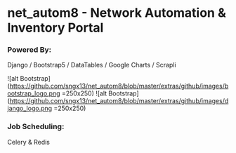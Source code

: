 # net_autom8 - Network Automation & Inventory Portal

### Powered By:
Django / Bootstrap5 / DataTables / Google Charts / Scrapli

![alt Bootstrap](https://github.com/sngx13/net_autom8/blob/master/extras/github/images/bootstrap_logo.png =250x250)
![alt Bootstrap](https://github.com/sngx13/net_autom8/blob/master/extras/github/images/django_logo.png =250x250)


### Job Scheduling:

Celery & Redis
